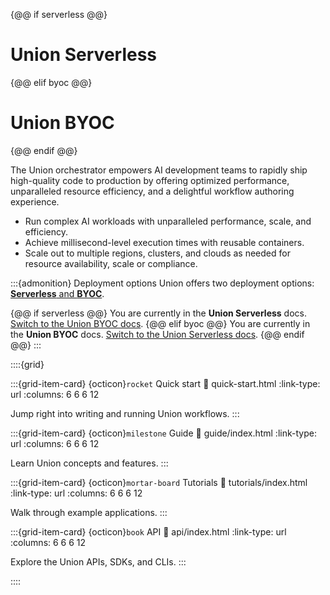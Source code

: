 {@@ if serverless @@}
# Union Serverless
{@@ elif byoc @@}
# Union BYOC
{@@ endif @@}

The Union orchestrator empowers AI development teams to rapidly ship high-quality code to production by offering optimized performance, unparalleled resource efficiency, and a delightful workflow authoring experience.

* Run complex AI workloads with unparalleled performance, scale, and efficiency.
* Achieve millisecond-level execution times with reusable containers.
* Scale out to multiple regions, clusters, and clouds as needed for resource availability, scale or compliance.

:::{admonition} Deployment options
Union offers two deployment options: [**Serverless** and **BYOC**](guide/union-overview).

{@@ if serverless @@}
You are currently in the **Union Serverless** docs.
[Switch to the Union BYOC docs](https://docs.union.ai/byoc).
{@@  elif byoc @@}
You are currently in the **Union BYOC** docs.
[Switch to the Union Serverless docs](https://docs.union.ai/serverless).
{@@ endif @@}
:::

::::{grid}

:::{grid-item-card} {octicon}`rocket` Quick start
:link: quick-start.html
:link-type: url
:columns: 6 6 6 12

Jump right into writing and running Union workflows.
:::

:::{grid-item-card} {octicon}`milestone` Guide
:link: guide/index.html
:link-type: url
:columns: 6 6 6 12

Learn Union concepts and features.
:::

:::{grid-item-card} {octicon}`mortar-board` Tutorials
:link: tutorials/index.html
:link-type: url
:columns: 6 6 6 12

Walk through example applications.
:::

:::{grid-item-card} {octicon}`book` API
:link: api/index.html
:link-type: url
:columns: 6 6 6 12

Explore the Union APIs, SDKs, and CLIs.
:::

::::
